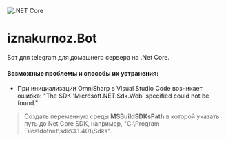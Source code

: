 ![.NET Core](https://github.com/BooTheHamster/iznakurnoz.Bot/workflows/.NET%20Core/badge.svg)

# iznakurnoz.Bot
Бот для telegram для домашнего сервера на .Net Core.


#### Возможные проблемы и способы их устранения:
* При инициализации OmniSharp в Visual Studio Code возникает ошибка: "The SDK 'Microsoft.NET.Sdk.Web' specified could not be found."
> Создать переменную среды **MSBuildSDKsPath** в которой указать путь до Net Core SDK, например, "C:\Program Files\dotnet\sdk\3.1.401\Sdks".
